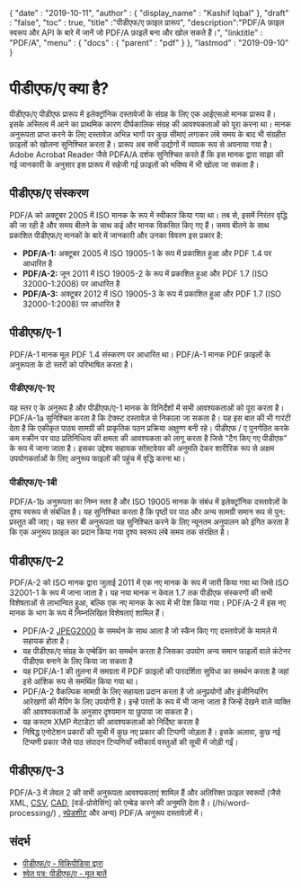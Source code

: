{
  "date" : "2019-10-11",
  "author" : {
    "display_name" : "Kashif Iqbal"
},
  "draft" : "false",
  "toc" : true,
  "title" :"पीडीएफ/ए फ़ाइल प्रारूप",
  "description":"PDF/A फ़ाइल स्वरूप और API के बारे में जानें जो PDF/A फ़ाइलें बना और खोल सकते हैं।",
  "linktitle" : "PDF/A",
  "menu" : {
    "docs" : {
      "parent" : "pdf"
}
},
  "lastmod" : "2019-09-10"
}

# पीडीएफ/ए क्या है? #

पीडीएफ/ए पीडीएफ प्रारूप में इलेक्ट्रॉनिक दस्तावेजों के संग्रह के लिए एक आईएसओ मानक प्रारूप है। इसके अस्तित्व में आने का प्राथमिक कारण दीर्घकालिक संग्रह की आवश्यकताओं को पूरा करना था। मानक अनुरूपता प्राप्त करने के लिए दस्तावेज़ अभिन्न भागों पर कुछ सीमाएं लगाकर लंबे समय के बाद भी संग्रहीत फ़ाइलों को खोलना सुनिश्चित करता है। प्रारूप अब सभी उद्योगों में व्यापक रूप से अपनाया गया है। Adobe Acrobat Reader जैसे PDFA/A दर्शक सुनिश्चित करते हैं कि इस मानक द्वारा साझा की गई जानकारी के अनुसार इस प्रारूप में सहेजी गई फ़ाइलों को भविष्य में भी खोला जा सकता है।

## पीडीएफ/ए संस्करण ##

PDF/A को अक्टूबर 2005 में ISO मानक के रूप में स्वीकार किया गया था। तब से, इसमें निरंतर वृद्धि की जा रही है और समय बीतने के साथ कई और मानक विकसित किए गए हैं। समय बीतने के साथ प्रकाशित पीडीएफ/ए मानकों के बारे में जानकारी और उनका विवरण इस प्रकार है:

* **PDF/A-1:** अक्टूबर 2005 में ISO 19005-1 के रूप में प्रकाशित हुआ और PDF 1.4 पर आधारित है
* **PDF/A-2:** जून 2011 में ISO 19005-2 के रूप में प्रकाशित हुआ और PDF 1.7 (ISO 32000-1:2008) पर आधारित है
* **PDF/A-3:** अक्टूबर 2012 में ISO 19005-3 के रूप में प्रकाशित हुआ और PDF 1.7 (ISO 32000-1:2008) पर आधारित है

## पीडीएफ/ए-1 ##

PDF/A-1 मानक मूल PDF 1.4 संस्करण पर आधारित था। PDF/A-1 मानक PDF फ़ाइलों के अनुरूपता के दो स्तरों को परिभाषित करता है।

### पीडीएफ/ए-1ए ###

यह स्तर ए के अनुरूप है और पीडीएफ/ए-1 मानक के विनिर्देशों में सभी आवश्यकताओं को पूरा करता है। PDF/A-1a सुनिश्चित करता है कि टेक्स्ट दस्तावेज़ से निकाला जा सकता है। यह इस बात की भी गारंटी देता है कि एकीकृत पाठ्य सामग्री की प्राकृतिक पठन प्रक्रिया अक्षुण्ण बनी रहे। पीडीएफ / ए पुनर्गठित करके कम स्क्रीन पर पाठ प्रतिनिधित्व की क्षमता की आवश्यकता को लागू करता है जिसे "टैग किए गए पीडीएफ" के रूप में जाना जाता है। इसका उद्देश्य सहायक सॉफ़्टवेयर की अनुमति देकर शारीरिक रूप से अक्षम उपयोगकर्ताओं के लिए अनुरूप फाइलों की पहुंच में वृद्धि करना था।

### पीडीएफ/ए-1बी ###

PDF/A-1b अनुरूपता का निम्न स्तर है और ISO 19005 मानक के संबंध में इलेक्ट्रॉनिक दस्तावेज़ों के दृश्य स्वरूप से संबंधित है। यह सुनिश्चित करता है कि पृष्ठों पर पाठ और अन्य सामग्री समान रूप से पुन: प्रस्तुत की जाए। यह स्तर बी अनुरूपता यह सुनिश्चित करने के लिए न्यूनतम अनुपालन को इंगित करता है कि एक अनुरूप फ़ाइल का प्रदान किया गया दृश्य स्वरूप लंबे समय तक संरक्षित है।

## पीडीएफ/ए-2 ##

PDF/A-2 को ISO मानक द्वारा जुलाई 2011 में एक नए मानक के रूप में जारी किया गया था जिसे ISO 32001-1 के रूप में जाना जाता है। यह नया मानक न केवल 1.7 तक पीडीएफ संस्करणों की सभी विशेषताओं से लाभान्वित हुआ, बल्कि एक नए मानक के रूप में भी पेश किया गया। PDF/A-2 में इस नए मानक के भाग के रूप में निम्नलिखित विशेषताएं शामिल हैं।

* PDF/A-2 [JPEG2000](/hi/image/jp2/) के समर्थन के साथ आता है जो स्कैन किए गए दस्तावेज़ों के मामले में सहायक होता है।
* यह पीडीएफ/ए संग्रह के एम्बेडिंग का समर्थन करता है जिसका उपयोग अन्य समान फाइलों वाले कंटेनर पीडीएफ बनाने के लिए किया जा सकता है
* यह PDF/A-1 की तुलना में समग्रता में PDF फ़ाइलों की पारदर्शिता सुविधा का समर्थन करता है जहां इसे आंशिक रूप से समर्थित किया गया था।
* PDF/A-2 वैकल्पिक सामग्री के लिए सहायता प्रदान करता है जो अनुप्रयोगों और इंजीनियरिंग आरेखणों की मैपिंग के लिए उपयोगी है। इन्हें परतों के रूप में भी जाना जाता है जिन्हें देखने वाले व्यक्ति की आवश्यकताओं के अनुसार दृश्यमान या छुपाया जा सकता है।
* यह कस्टम XMP मेटाडेटा की आवश्यकताओं को निर्दिष्ट करता है
* निषिद्ध एनोटेशन प्रकारों की सूची में कुछ नए प्रकार की टिप्पणी जोड़ता है। इसके अलावा, कुछ नई टिप्पणी प्रकार जैसे पाठ संपादन टिप्पणियाँ स्वीकार्य वस्तुओं की सूची में जोड़ी गईं।

## पीडीएफ/ए-3 ##

PDF/A-3 में लेवल 2 की सभी अनुरूपता आवश्यकताएं शामिल हैं और अतिरिक्त फ़ाइल स्वरूपों (जैसे XML, [CSV](/hi/spreadsheet/csv/), [CAD](/hi/cad/), [वर्ड-प्रोसेसिंग] को एम्बेड करने की अनुमति देता है। (/hi/word-processing/) , [स्प्रेडशीट](/hi/स्प्रेडशीट/) और अन्य) PDF/A अनुरूप दस्तावेज़ों में।

## संदर्भ ##

* [पीडीएफ/ए - विकिपीडिया द्वारा](https://en.wikipedia.org/wiki/PDF/A)
* [श्वेत पत्र: पीडीएफ/ए - मूल बातें](https://www.pdf-tools.com/public/downloads/whitepapers/whitepaper-pdfa.pdf)

